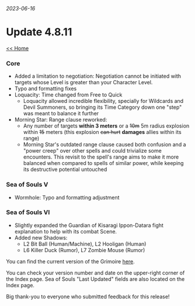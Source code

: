_2023-06-16_
# Update 4.8.11

[<< Home](https://grimoireofheart.github.io)

### Core
* Added a limitation to negotiation: Negotiation cannot be initiated with targets whose Level is greater than your Character Level. 
* Typo and formatting fixes
* Loquacity: Time changed from Free to Quick
	* Loquacity allowed incredible flexibility, specially for Wildcards and Devil Summoners, so bringing its Time Category down one "step" was meant to balance it further
* Morning Star: Range clause reworked:
	* Any number of targets **within 3 meters** or a ~~10m~~ 5m radius explosion within ~~15~~ meters (this explosion ~~can hurt~~ **damages** allies within its range)
	* Morning Star's outdated range clause caused both confusion and a "power creep" over other spells and could trivialize some encounters. This revisit to the spell's range aims to make it more balanced when compared to spells of similar power, while keeping its destructive potential untouched
	
### Sea of Souls V
* Wormhole: Typo and formatting adjustment

### Sea of Souls VI
* Slightly expanded the Guardian of Kisaragi Ippon-Datara fight explanation to help with its combat Scene. 
* Added new Shadows:
	* L2 Bit Ball (Human/Machine), L2 Hooligan (Human)
	* L6 Killer Duck (Rumor), L7 Zombie Mouse (Rumor)
	

You can find the current version of the Grimoire [here](https://github.com/grimoireofheart/grimoireofheart.github.io/raw/main/Resources/Grimoire%20of%20the%20Heart%20[Core%20Rulebook].pdf).

You can check your version number and date on the upper-right corner of the Index page. Sea of Souls "Last Updated" fields are also located on the Index page. 

Big thank-you to everyone who submitted feedback for this release!
